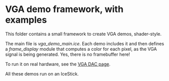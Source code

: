 # VGA demo framework, with examples

This folder contains a small framework to create VGA demos, shader-style.

The main file is *vga_demo_main.ice*. Each demo includes it and then defines a
*frame_display* module that computes a color for each pixel, as the VGA signal
is being generated. Yes, there is no framebuffer here!

To run it on real hardware, see the [VGA DAC page](DIYVGA.md).

All these demos run on an IceStick.
